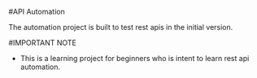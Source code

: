 
#API Automation

The automation project is built to test rest apis in the initial version.


#IMPORTANT NOTE
* This is a learning project for beginners who is intent to learn rest api automation.  